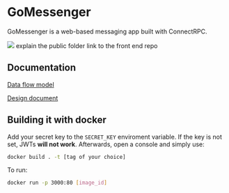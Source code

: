 # GoMessenger

GoMessenger is a web-based messaging app built with ConnectRPC.

![](./doc/assets/demonstration.GIF)
explain the public folder
link to the front end repo

## Documentation

[Data flow model](https://github.com/vl0000/gomessenger/blob/main/doc/Dfd.md)

[Design document](https://github.com/vl0000/gomessenger/blob/main/doc/MessengerApp.md)

## Building it with docker
Add your secret key to the `SECRET_KEY` enviroment variable. If the key is not set, JWTs **will not work**.
Afterwards, open a console and simply use:
```bash
docker build . -t [tag of your choice]
```
To run:
```Bash
docker run -p 3000:80 [image_id]
```
